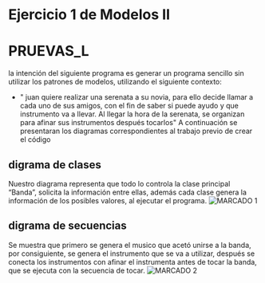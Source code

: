 # Ejercicio 1 de Modelos II
# PRUEVAS_L
la intención del siguiente programa es generar un programa sencillo sin utilizar los patrones de modelos, utilizando el siguiente contexto:
* " juan quiere realizar una serenata a su novia, para ello decide llamar a cada uno de sus amigos, con el fin de saber si puede ayudo y que instrumento va a llevar. Al llegar la hora de la serenata, se organizan para afinar sus instrumentos después tocarlos"
A continuación se presentaran los diagramas correspondientes al trabajo previo de crear el código

## digrama de clases
Nuestro diagrama representa que todo lo controla la clase principal “Banda”, solicita la información entre ellas, además cada clase genera la información de los posibles valores, al ejecutar el programa.
![MARCADO 1](/diagramas/Diagrama_de_clases.jpeg)
## digrama de secuencias
Se muestra que primero se genera el musico que acetó unirse a la banda, por consiguiente, se genera el instrumento que se va a utilizar, después se conecta los instrumentos con afinar el instrumenta antes de tocar la banda, que se ejecuta con la secuencia de tocar.
![MARCADO 2](/diagramas/Diagrama_de_secuencia.jpeg)
